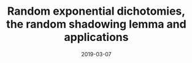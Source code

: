 ---
title: "Random exponential dichotomies, the random shadowing lemma and applications"
collection: talks
type: "Student Research Conference"
permalink: 
venue: "BYU SRC"
date: 2019-03-07
location: "Brigham Young Univeristy"
---